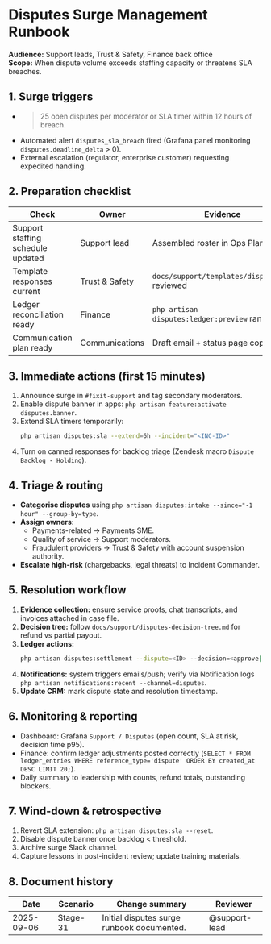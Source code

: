# Disputes Surge Management Runbook

**Audience:** Support leads, Trust & Safety, Finance back office  
**Scope:** When dispute volume exceeds staffing capacity or threatens SLA breaches.

## 1. Surge triggers

- > 25 open disputes per moderator or SLA timer within 12 hours of breach.
- Automated alert `disputes_sla_breach` fired (Grafana panel monitoring `disputes.deadline_delta` > 0).
- External escalation (regulator, enterprise customer) requesting expedited handling.

## 2. Preparation checklist

| Check | Owner | Evidence |
| --- | --- | --- |
| Support staffing schedule updated | Support lead | Assembled roster in Ops Planner |
| Template responses current | Trust & Safety | `docs/support/templates/disputes.md` reviewed |
| Ledger reconciliation ready | Finance | `php artisan disputes:ledger:preview` ran clean |
| Communication plan ready | Communications | Draft email + status page copy |

## 3. Immediate actions (first 15 minutes)

1. Announce surge in `#fixit-support` and tag secondary moderators.
2. Enable dispute banner in apps: `php artisan feature:activate disputes.banner`.
3. Extend SLA timers temporarily:
   ```bash
   php artisan disputes:sla --extend=6h --incident="<INC-ID>"
   ```
4. Turn on canned responses for backlog triage (Zendesk macro `Dispute Backlog - Holding`).

## 4. Triage & routing

- **Categorise disputes** using `php artisan disputes:intake --since="-1 hour" --group-by=type`.
- **Assign owners**:
  - Payments-related → Payments SME.
  - Quality of service → Support moderators.
  - Fraudulent providers → Trust & Safety with account suspension authority.
- **Escalate high-risk** (chargebacks, legal threats) to Incident Commander.

## 5. Resolution workflow

1. **Evidence collection:** ensure service proofs, chat transcripts, and invoices attached in case file.
2. **Decision tree:** follow `docs/support/disputes-decision-tree.md` for refund vs partial payout.
3. **Ledger actions:**
   ```bash
   php artisan disputes:settlement --dispute=<ID> --decision=<approve|reject|partial> --note="<summary>"
   ```
4. **Notifications:** system triggers emails/push; verify via Notification logs `php artisan notifications:recent --channel=disputes`.
5. **Update CRM:** mark dispute state and resolution timestamp.

## 6. Monitoring & reporting

- Dashboard: Grafana `Support / Disputes` (open count, SLA at risk, decision time p95).
- Finance: confirm ledger adjustments posted correctly (`SELECT * FROM ledger_entries WHERE reference_type='dispute' ORDER BY created_at DESC LIMIT 20;`).
- Daily summary to leadership with counts, refund totals, outstanding blockers.

## 7. Wind-down & retrospective

1. Revert SLA extension: `php artisan disputes:sla --reset`.
2. Disable dispute banner once backlog < threshold.
3. Archive surge Slack channel.
4. Capture lessons in post-incident review; update training materials.

## 8. Document history

| Date | Scenario | Change summary | Reviewer |
| --- | --- | --- | --- |
| 2025-09-06 | Stage-31 | Initial disputes surge runbook documented. | @support-lead |

